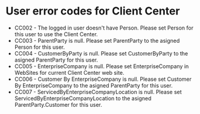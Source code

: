 # User error codes for Client Center
* CC002 - The logged in user doesn't have Person. Please set Person for this user to use the Client Center.
* CC003 - ParentParty is null. Please set ParentParty to the asigned Person for this user.
* CC004 - CustomerByParty is null. Please set CustomerByParty to the asigned ParentParty for this user.
* CC005 - EnterpriseCompany is null. Please set EnterpriseCompany in WebSites for current Client Center web site.
* CC006 - Customer By EnterpriseCompany is null. Please set Customer By EnterpriseCompany to the asigned ParentParty for this user.
* CC007 - ServicedByEnterpriseCompanyLocation is null. Please set ServicedByEnterpriseCompanyLocation to the asigned ParentParty.Customer for this user.
